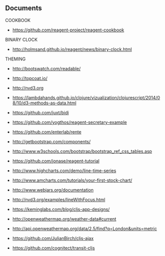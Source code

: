 ## Documents

COOKBOOK
* https://github.com/reagent-project/reagent-cookbook

BINARY CLOCK
* http://holmsand.github.io/reagent/news/binary-clock.html

THEMING
* http://bootswatch.com/readable/
* http://topcoat.io/

* http://nvd3.org
* https://lambdahands.github.io/clojure/vizualization/clojurescript/2014/08/10/d3-methods-as-data.html
* https://github.com/juxt/bidi
* https://github.com/yogthos/reagent-secretary-example
* https://github.com/enterlab/rente
* http://getbootstrap.com/components/
* http://www.w3schools.com/bootstrap/bootstrap_ref_css_tables.asp
* https://github.com/jonase/reagent-tutorial
* http://www.highcharts.com/demo/line-time-series
* http://www.amcharts.com/tutorials/your-first-stock-chart/
* http://www.webjars.org/documentation
* http://nvd3.org/examples/lineWithFocus.html
* https://keminglabs.com/blog/cljs-app-designs/
* http://openweathermap.org/weather-data#current
* http://api.openweathermap.org/data/2.5/find?q=London&units=metric
* https://github.com/JulianBirch/cljs-ajax
* https://github.com/cognitect/transit-cljs
